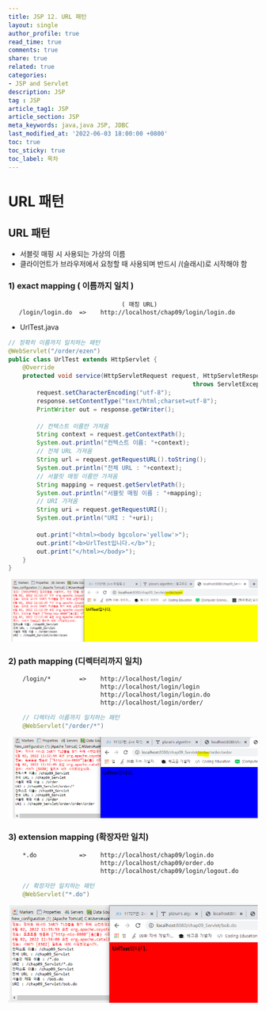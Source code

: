 ```yaml
---
title: JSP 12. URL 패턴
layout: single
author_profile: true
read_time: true
comments: true
share: true
related: true
categories:
- JSP and Servlet
description: JSP
tag : JSP
article_tag1: JSP
article_section: JSP
meta_keywords: java,java JSP, JDBC
last_modified_at: '2022-06-03 18:00:00 +0800'
toc: true
toc_sticky: true
toc_label: 목차
---
```


URL 패턴
==========

## URL 패턴

* 서블릿 매핑 시 사용되는 가상의 이름
* 클라이언트가 브라우저에서 요청할 때 사용되며 반드시 /(슬래시)로 시작해야 함

### 1) exact mapping ( 이름까지 일치 )

```
                                ( 매칭 URL)
   /login/login.do  =>    http://localhost/chap09/login/login.do 
```

* UrlTest.java

```java
// 정확히 이름까지 일치하는 패턴
@WebServlet("/order/ezen")
public class UrlTest extends HttpServlet {
	@Override
	protected void service(HttpServletRequest request, HttpServletResponse response) 
                                                    throws ServletException, IOException {
		request.setCharacterEncoding("utf-8");
		response.setContentType("text/html;charset=utf-8");
		PrintWriter out = response.getWriter();
		
		// 컨텍스트 이름만 가져옴
		String context = request.getContextPath();
		System.out.println("컨텍스트 이름: "+context);
		// 전체 URL 가져옴
		String url = request.getRequestURL().toString();
		System.out.println("전체 URL : "+context);
		// 서블릿 매핑 이름만 가져옴
		String mapping = request.getServletPath();
		System.out.println("서블릿 매핑 이름 : "+mapping);
		// URI 가져옴
		String uri = request.getRequestURI();
		System.out.println("URI : "+uri);
		
		out.print("<html><body bgcolor='yellow'>");
		out.print("<b>UrlTest입니다.</b>");
		out.print("</html></body>");
	}
}
```

![alt](/assets/images/post/jsp/81.png)

### 2) path mapping (디렉터리까지 일치)

```
    /login/*        =>    http://localhost/login/
                          http://localhost/login/login
                          http://localhost/login/login.do
                          http://localhost/login/order/
```

```java
    // 디렉터리 이름까지 일치하는 패턴
    @WebServlet("/order/*")
```

![alt](/assets/images/post/jsp/82.png)


### 3) extension mapping (확장자만 일치)

```
    *.do            =>    http://localhost/chap09/login.do
                          http://localhost/chap09/order.do
                          http://localhost/chap09/login/logout.do
```

```java
    // 확장자만 일치하는 패턴
    @WebServlet("*.do")
```

![alt](/assets/images/post/jsp/83.png)